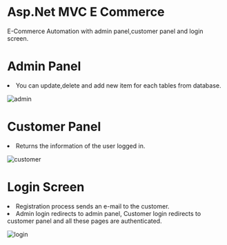 # Asp.Net MVC E Commerce
E-Commerce Automation with admin panel,customer panel and login screen.

<h1>Admin Panel</h1>
<li>You can update,delete and add new item for each tables from database.</li>

![admin](https://github.com/user-attachments/assets/07fadd1e-e810-4c44-95fd-58f14adbd8db)


<h1>Customer Panel</h1>
<li>Returns the information of the user logged in.</li>

![customer](https://github.com/user-attachments/assets/5ff02e28-ce33-4d9d-aed4-11ae2cfeb518)

<h1>Login Screen</h1>
<li>Registration process sends an e-mail to the customer.</li>

<li>Admin login redirects to admin panel, Customer login redirects to customer panel and all these pages are authenticated.</li>

![login](https://github.com/user-attachments/assets/1f251c6a-87e7-4034-b154-2f948fc6747f)
